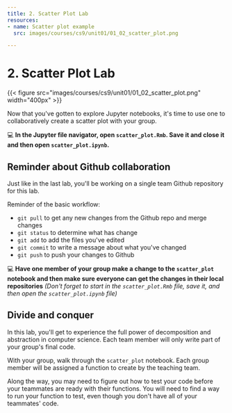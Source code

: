 ```yaml
---
title: 2. Scatter Plot Lab
resources:
- name: Scatter plot example
  src: images/courses/cs9/unit01/01_02_scatter_plot.png

---
```

# 2. Scatter Plot Lab

{{< figure src="images/courses/cs9/unit01/01_02_scatter_plot.png" width="400px" >}}


Now that you've gotten to explore Jupyter notebooks, it's time to use one to collaboratively create a scatter plot with your group.

💻 **In the Jupyter file navigator, open `scatter_plot.Rmb`. Save it and close it and then open `scatter_plot.ipynb`.**

## Reminder about Github collaboration

Just like in the last lab, you'll be working on a single team Github repository for this lab.

Reminder of the basic workflow:

  - `git pull` to get any new changes from the Github repo and merge changes
  - `git status` to determine what has change
  - `git add` to add the files you've edited
  - `git commit` to write a message about what you've changed
  - `git push` to push your changes to Github


💻 **Have one member of your group make a change to the `scatter_plot` notebook and then make sure everyone can get the changes in their local repositories**
*(Don't forget to start in the `scatter_plot.Rmb` file, save it, and then open the `scatter_plot.ipynb` file)*


## Divide and conquer

In this lab, you'll get to experience the full power of decomposition and abstraction in computer science. Each team member will only write part of your group's final code.

With your group, walk through the `scatter_plot` notebook. Each group member will be assigned a function to create by the teaching team.

Along the way, you may need to figure out how to test your code before your teammates are ready with their functions. You will need to find a way to run your function to test, even though you don't have all of your teammates' code.
